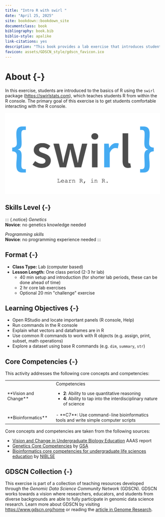 ```yaml
---
title: "Intro R with swirl "
date: "April 25, 2025"
site: bookdown::bookdown_site
documentclass: book
bibliography: book.bib
biblio-style: apalike
link-citations: yes
description: "This book provides a lab exercise that introduces students to the basics of R programming."
favicon: assets/GDSCN_style/gdscn_favicon.ico
---
```


# About {-}

In this exercise, students are introduced to the basics of R using the `swirl` package (https://swirlstats.com), which teaches students R from within the R console.  The primary goal of this exercise is to get students comfortable interacting with the R console.

<img src="assets/swirl_logo.png" alt="swirl logo" width="650" />

## Skills Level {-} 

::: {.notice}
_Genetics_  
**Novice**: no genetics knowledge needed

_Programming skills_  
**Novice**: no programming experience needed
:::

## Format {-}

<!--
Class Type should be one of the following (from CourseSource):
- Lecture
- Lab
- Seminar
- Discussion Section
- On-line
- Other
-->

<!--
Lesson Length should be one of the following (from CourseSource):
- Portion of one class period
- One class period
- Multiple class periods
- One term (semester or quarter)
- One year
- Other

You can then provide addtional details; e.g.

- **Lesson Length:** One class period (2-3 hr lab)
    - 40 min setup and introduction (for shorter lab periods, these can be done ahead of time)
    - 2 hr core lab exercises
    - Optional 20 min "challenge" exercise

-->

- **Class Type:** Lab (computer based)
- **Lesson Length:** One class period (2-3 hr lab)
    - 40 min setup and introduction (for shorter lab periods, these can be done ahead of time)
    - 2 hr core lab exercises
    - Optional 20 min "challenge" exercise

## Learning Objectives {-}

- Open RStudio and locate important panels (R console, Help)
- Run commands in the R console
- Explain what vectors and dataframes are in R
- Use common R commands to work with R objects (e.g. assign, print, subset, math operations)
- Explore a dataset using base R commands (e.g. `dim`, `summary`, `str`)

## Core Competencies {-}

This activity addresses the following core concepts and competencies:

<table>
<tbody>
  <tr>
   <td style="text-align:left;"> **Vision and Change** </td>
   <td style="text-align:left;"> Competencies

- **2**: Ability to use quantitative reasoning
- **4**: Ability to tap into the interdisciplinary nature of science </td>
  </tr>
  <tr>
   <td style="text-align:left;"> **Bioinformatics** </td>
   <td style="text-align:left;"> - **C7**: Use command-line bioinformatics tools and write simple computer scripts </td>
  </tr>
</tbody>
</table>

Core concepts and competencies are taken from the following sources:

  - [Vision and Change in Undergraduate Biology Education](https://visionandchange.org/) AAAS report
  - [Genetics Core Competencies](https://genetics-gsa.org/education/genetics-learning-framework/) by [GSA](https://genetics-gsa.org/)
  - [Bioinformatics core competencies for undergraduate life sciences education](https://doi.org/10.1371/journal.pone.0196878) by [NIBLSE](https://qubeshub.org/community/groups/niblse)

## GDSCN Collection {-}

This exercise is part of a collection of teaching resources developed through the *Genomic Data Science Community Network* (GDSCN). GDSCN works towards a vision where researchers, educators, and students from diverse backgrounds are able to fully participate in genomic data science research.  Learn more about GDSCN by visiting https://www.gdscn.org/home or reading the [article in Genome Research](https://doi.org/10.1101/gr.276496.121).

